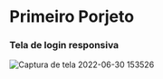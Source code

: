 <h1>Primeiro Porjeto</h1>
<h3>Tela de login responsiva</h3>

![Captura de tela 2022-06-30 153526](https://user-images.githubusercontent.com/108469634/176753449-21659b44-faea-4829-bc99-ad1dddc621bd.png)

